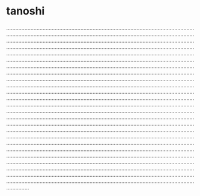 # tanoshi
...........................................................................................................................................................................................................................................................................................................................................................................................................................................................................................................................................................................................................................................................................................................................................................................................................................................................................................................................................................................................................................................................................................................................................................................................................................................................................................................................................................................................................................................................................................................................................................................................................................................................................................................................................................................................................................................................................................................................................................................................................................................................................................................................................................................................................................................................................................................................................................................................................................................................................................................................................................................................................................................................................................................................................................................................................................................................................................................................................................................................................................................................................................................................................................................................................................................